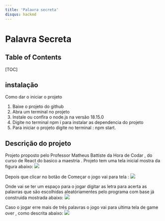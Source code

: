 ```yaml
---
title: 'Palavra secreta'
disqus: hackmd
---
```


Palavra Secreta
===

## Table of Contents

[TOC]

## instalação

Como dar o iniciar o projeto 

1. Baixe o projeto do github
2. Abra um terminal no projeto
3. Instale ou confira o node.js na versão 18.15.0
4. Digite no terminal npm i para instalar as dependencia do projeto
5. Para iniciar o projeto digite no terminal : npm start.

Descrição do projeto 
---

 Projeto proposto pelo Professor Matheus Battiste da Hora de Codar , do curso de React do basico a maestria .
 Projeto tem uma tela inicial mostra da figura abaixo:
 ![](https://i.imgur.com/s9y9Fvl.png)
 
Depois que clicar no botão de Começar o jogo vai para tela :
![](https://i.imgur.com/H6dV6vR.png)

Onde vai se ter um espaço para o jogar digitar as letra para acerta as palavras que são escolhidas aleatóriamentes pelo programa com base já construida mostrada abaixo:
![](https://i.imgur.com/Qj0Ap2f.png)

Caso o jogar erre mais de três palavras o jogo vai para ultima tela de game over , como descrita abaixo:
![](https://i.imgur.com/qyvQrmx.png)
